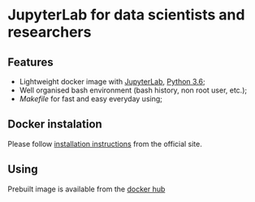 # JupyterLab for data scientists and researchers

## Features
* Lightweight docker image with [JupyterLab](https://jupyterlab.readthedocs.io/en/stable/), [Python 3.6](https://docs.python.org/3.6/);
* Well organised bash environment (bash history, non root user, etc.);
* *Makefile* for fast and easy everyday using;

## Docker instalation
Please follow [installation instructions](https://docs.docker.com/install/) from the official site.

## Using
Prebuilt image is available from the [docker hub](https://hub.docker.com/r/dbaibak/jupyter-lab/)
